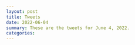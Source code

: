 ```yaml
---
layout: post
title: Tweets
date: 2022-06-04
summary: These are the tweets for June 4, 2022.
categories:
---
```


